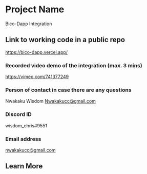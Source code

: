 # Project Name

Bico-Dapp Integration

## Link to working code in a public repo

https://bico-dapp.vercel.app/

### Recorded video demo of the integration (max. 3 mins)

https://vimeo.com/741377249

### Person of contact in case there are any questions

Nwakaku Wisdom
Nwakakucc@gmail.com

### Discord ID
wisdom_chris#9551

### Email address

nwakakucc@gmail.com

## Learn More

